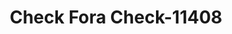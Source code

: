 ---
f_zip-code: 89423
f_state-code: NV
title: Check Fora Check-11408
f_phone: 775-782-1275
f_city-only: Minden
f_address: 1555 Us Highway 395 N Minden
f_location-unique-id: '11408'
slug: check-fora-check-11408
updated-on: '2024-05-30T13:46:58.046Z'
created-on: '2024-05-30T13:36:59.803Z'
published-on: '2024-05-30T13:54:32.469Z'
f_city-state: cms/city/minden-nv.md
f_company: cms/company/check-fora-check.md
f_state: cms/state/nevada.md
layout: '[payday-loan].html'
tags: payday-loan
---